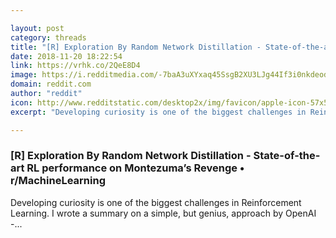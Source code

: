```yaml
---

layout: post
category: threads
title: "[R] Exploration By Random Network Distillation - State-of-the-art RL performance on Montezuma’s Revenge"
date: 2018-11-20 18:22:54
link: https://vrhk.co/2QeE8D4
image: https://i.redditmedia.com/-7baA3uXYxaq45SsgB2XU3LJg44If3i0nkdeod7V8o8.jpg?w=320&s=9243c8efe12f2c145133418d09b52a38
domain: reddit.com
author: "reddit"
icon: http://www.redditstatic.com/desktop2x/img/favicon/apple-icon-57x57.png
excerpt: "Developing curiosity is one of the biggest challenges in Reinforcement Learning. I wrote a summary on a simple, but genius, approach by OpenAI -..."

---
```


### [R] Exploration By Random Network Distillation - State-of-the-art RL performance on Montezuma’s Revenge • r/MachineLearning

Developing curiosity is one of the biggest challenges in Reinforcement Learning. I wrote a summary on a simple, but genius, approach by OpenAI -...